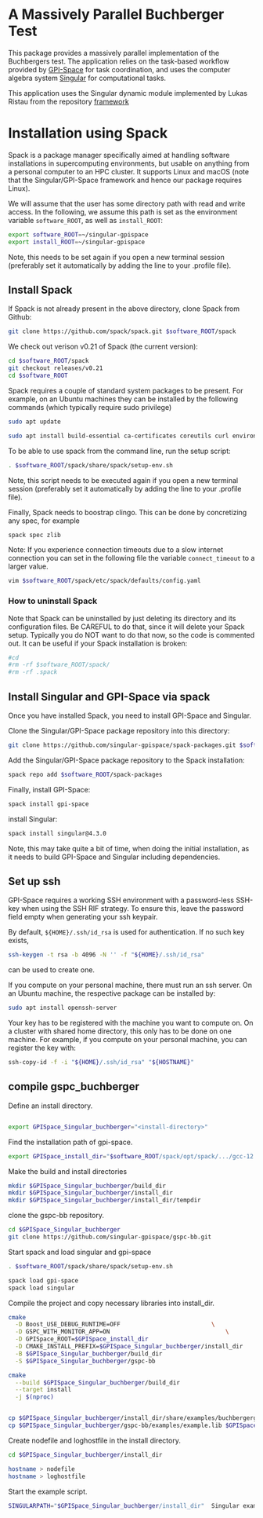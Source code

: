 # A Massively Parallel Buchberger Test

This package provides a massively parallel implementation of the Buchbergers test.
The application relies on the task-based workflow provided by [GPI-Space](http://www.gpi-space.de/) for task coordination, and uses the computer algebra  system [Singular](https://www.singular.uni-kl.de/) for computational tasks.

This application  uses the Singular dynamic module implemented by Lukas Ristau from  the repository
[framework](https://github.com/singular-gpispace/framework)  

# Installation using Spack
Spack is a package manager specifically aimed at handling software installations in supercomputing environments, but
usable on anything from a personal computer to an HPC cluster. It supports Linux and macOS (note that the Singular/GPI-Space
framework and hence our package requires Linux).

We will assume that the user has some directory path with read and
write access. In the following, we assume this path is set as the environment variable
`software_ROOT`, as well as `install_ROOT`:

```bash
export software_ROOT=~/singular-gpispace
export install_ROOT=~/singular-gpispace

```
Note, this needs to be set again if you open a new terminal session (preferably set it automatically by adding the line to your .profile file).

## Install Spack
If Spack is not already present in the above directory, clone Spack from Github:
```bash
git clone https://github.com/spack/spack.git $software_ROOT/spack

```
We check out verison v0.21 of Spack (the current version):
```bash
cd $software_ROOT/spack
git checkout releases/v0.21
cd $software_ROOT

```
Spack requires a couple of standard system packages to be present. For example, on an Ubuntu machines they can be installed by the following commands (which typically require sudo privilege)

```bash
sudo apt update

```
```bash
sudo apt install build-essential ca-certificates coreutils curl environment-modules gfortran git gpg lsb-release python3 python3-distutils python3-venv unzip zip

```

To be able to use spack from the command line, run the setup script:
```bash
. $software_ROOT/spack/share/spack/setup-env.sh

```
Note, this script needs to be executed again if you open a new terminal session (preferably set it automatically by adding the line to your .profile file).

Finally, Spack needs to boostrap clingo.  This can be done by concretizing any
spec, for example
```bash
spack spec zlib

```

Note: If you experience connection timeouts due to a slow internet connection you can set in the following file the variable `connect_timeout` to a larger value.
```bash
vim $software_ROOT/spack/etc/spack/defaults/config.yaml

```

### How to uninstall Spack
Note that Spack can be uninstalled by just deleting its directory and its configuration files. Be CAREFUL to do that, since it will delete your Spack setup. Typically you do NOT want to do that now, so the code is commented out. It can be useful if your Spack installation is broken:

```bash
#cd
#rm -rf $software_ROOT/spack/
#rm -rf .spack

```
## Install Singular and GPI-Space via spack

Once you have installed Spack, you need to install GPI-Space and Singular.

Clone the Singular/GPI-Space package repository into this directory:
```bash
git clone https://github.com/singular-gpispace/spack-packages.git $software_ROOT/spack-packages

```

Add the Singular/GPI-Space package repository to the Spack installation:
```bash
spack repo add $software_ROOT/spack-packages

```

Finally, install GPI-Space:
```bash
spack install gpi-space

```
install Singular:
```bash
spack install singular@4.3.0

```

Note, this may take quite a bit of time, when doing the initial installation, as it needs to build GPI-Space and Singular
including dependencies.

## Set up ssh

GPI-Space requires a working SSH environment with a password-less
SSH-key when using the SSH RIF strategy. To ensure this,
leave the password field empty when generating your ssh keypair.

By default, `${HOME}/.ssh/id_rsa` is used for authentication. If no such key exists,
```bash
ssh-keygen -t rsa -b 4096 -N '' -f "${HOME}/.ssh/id_rsa"

```
can be used to create one.

If you compute on your personal machine, there must run an ssh server. On an Ubuntu machine, the respective package can be installed by:

```bash
sudo apt install openssh-server

```

Your key has to be registered with the machine you want to compute on. On a cluster with shared home directory, this only has to be done on one machine. For example, if you compute on your personal machine, you can register the key with:
```bash
ssh-copy-id -f -i "${HOME}/.ssh/id_rsa" "${HOSTNAME}"

```

## compile gspc_buchberger


Define an install directory.
```bash

export GPISpace_Singular_buchberger="<install-directory>"

```

Find the installation path of gpi-space.
```bash
export GPISpace_install_dir="$software_ROOT/spack/opt/spack/.../gcc-12.2.0/gpi-space-23.06-..."

```

Make the build and install directories
```bash
mkdir $GPISpace_Singular_buchberger/build_dir
mkdir $GPISpace_Singular_buchberger/install_dir
mkdir $GPISpace_Singular_buchberger/install_dir/tempdir

```

clone the gspc-bb repository.
```bash
cd $GPISpace_Singular_buchberger
git clone https://github.com/singular-gpispace/gspc-bb.git

```

Start spack and load singular and gpi-space
```bash
. $software_ROOT/spack/share/spack/setup-env.sh

spack load gpi-space
spack load singular

```

Compile the project and copy necessary libraries into install_dir.
```bash
cmake                                                                         \
  -D Boost_USE_DEBUG_RUNTIME=OFF  					      \
  -D GSPC_WITH_MONITOR_APP=ON					              \
  -D GPISpace_ROOT=$GPISpace_install_dir                                      \
  -D CMAKE_INSTALL_PREFIX=$GPISpace_Singular_buchberger/install_dir           \
  -B $GPISpace_Singular_buchberger/build_dir                                  \
  -S $GPISpace_Singular_buchberger/gspc-bb

cmake                                                                         \
  --build $GPISpace_Singular_buchberger/build_dir                             \
  --target install                                                            \
  -j $(nproc)


cp $GPISpace_Singular_buchberger/install_dir/share/examples/buchbergergp.lib $GPISpace_Singular_buchberger/install_dir
cp $GPISpace_Singular_buchberger/gspc-bb/examples/example.lib $GPISpace_Singular_buchberger/install_dir

```

Create nodefile and loghostfile in the install directory.
```bash
cd $GPISpace_Singular_buchberger/install_dir

hostname > nodefile
hostname > loghostfile

```

Start the example script.
```bash
SINGULARPATH="$GPISpace_Singular_buchberger/install_dir"  Singular example.lib

```

